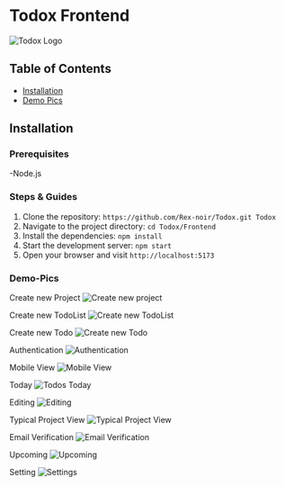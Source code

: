 # Todox Frontend

![Todox Logo](/images/icon.svg)

## Table of Contents

- [Installation](#installation)
- [Demo Pics](#demo-pics)

## Installation

### Prerequisites

-Node.js

### Steps & Guides

1. Clone the repository: `https://github.com/Rex-noir/Todox.git Todox`
2. Navigate to the project directory: `cd Todox/Frontend`
3. Install the dependencies: `npm install`
4. Start the development server: `npm start`
5. Open your browser and visit `http://localhost:5173`

### Demo-Pics

Create new Project
![Create new project](/images/create-new-project.png)

Create new TodoList
![Create new TodoList](/images/create-new-todolist.png)

Create new Todo
![Create new Todo](/images/create-new-todo.png)

Authentication
![Authentication](/images/loginpage.png)

Mobile View
![Mobile View](/images/mobile-view.png)

Today
![Todos Today](/images/today.png)

Editing
![Editing](/images/edit-project-view.png)

Typical Project View
![Typical Project View](/images/typical-project-view.png)

Email Verification
![Email Verification](/images/email-verification.png)

Upcoming
![Upcoming](/images/upcoming.png)

Setting
![Settings](/images/setting.png)